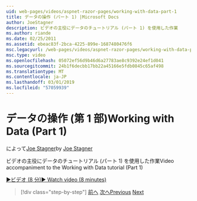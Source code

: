 ```yaml
---
uid: web-pages/videos/aspnet-razor-pages/working-with-data-part-1
title: データの操作 (パート 1) |Microsoft Docs
author: JoeStagner
description: ビデオの主役にデータのチュートリアル (パート 1) を使用した作業
ms.author: riande
ms.date: 02/25/2011
ms.assetid: ebeac83f-2bca-4225-899e-1687480476f6
msc.legacyurl: /web-pages/videos/aspnet-razor-pages/working-with-data-part-1
msc.type: video
ms.openlocfilehash: 05072ef56d9b46d6a27783ae8c9392e24ef1d041
ms.sourcegitcommit: 24b1f6decbb17bb22a45166e5fdb0845c65af498
ms.translationtype: MT
ms.contentlocale: ja-JP
ms.lasthandoff: 03/01/2019
ms.locfileid: "57059939"
---
```

<a name="working-with-data-part-1"></a><span data-ttu-id="8048b-103">データの操作 (第 1 部)</span><span class="sxs-lookup"><span data-stu-id="8048b-103">Working with Data (Part 1)</span></span>
====================
<span data-ttu-id="8048b-104">によって[Joe Stagner](https://github.com/JoeStagner)</span><span class="sxs-lookup"><span data-stu-id="8048b-104">by [Joe Stagner](https://github.com/JoeStagner)</span></span>

<span data-ttu-id="8048b-105">ビデオの主役にデータのチュートリアル (パート 1) を使用した作業</span><span class="sxs-lookup"><span data-stu-id="8048b-105">Video accompaniment to the Working with Data tutorial (Part 1)</span></span>

[<span data-ttu-id="8048b-106">&#9654;ビデオ (8 分)</span><span class="sxs-lookup"><span data-stu-id="8048b-106">&#9654; Watch video (8 minutes)</span></span>](https://channel9.msdn.com/Blogs/ASP-NET-Site-Videos/working-with-data-part-1)

> [!div class="step-by-step"]
> <span data-ttu-id="8048b-107">[前へ](working-with-forms-part-2.md)
> [次へ](working-with-data-part-2.md)</span><span class="sxs-lookup"><span data-stu-id="8048b-107">[Previous](working-with-forms-part-2.md)
[Next](working-with-data-part-2.md)</span></span>
